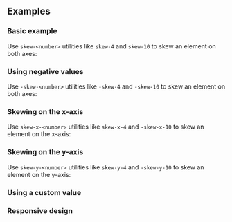 <ApiTable
  rows=
/>

## Examples

### Basic example

Use `skew-<number>` utilities like `skew-4` and `skew-10` to skew an element on both axes:

### Using negative values

Use `-skew-<number>` utilities like `-skew-4` and `-skew-10` to skew an element on both axes:

### Skewing on the x-axis

Use `skew-x-<number>` utilities like `skew-x-4` and `-skew-x-10` to skew an element on the x-axis:

### Skewing on the y-axis

Use `skew-y-<number>` utilities like `skew-y-4` and `-skew-y-10` to skew an element on the y-axis:

### Using a custom value

### Responsive design
